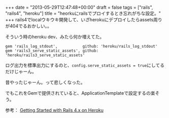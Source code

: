 +++
date = "2013-05-29T12:47:48+00:00"
draft = false
tags = ["rails", "rails4", "heroku"]
title = "heorkuにrailsでプロイするとき忘れがちな設定。"
+++
rails4でlocalウキウキ開発して、いざherokuにデプロイしたらassets周りが404でるおかしい。。

そういう時のheroku dev、みたら何か増えてた。

	gem 'rails_log_stdout',           github: 'heroku/rails_log_stdout'
	gem 'rails3_serve_static_assets', github: 'heroku/rails3_serve_static_assets'

ログ出力を標準出力にするのと、`config.serve_static_assets = true`にしてるだけじゃーん。

昔やったじゃーん。って悲しくなった。

でもこれをGemで提供されていると、ApplicationTemplateで設定するの楽そう。

参考：
[Getting Started with Rails 4.x on Heroku](https://devcenter.heroku.com/articles/rails4)